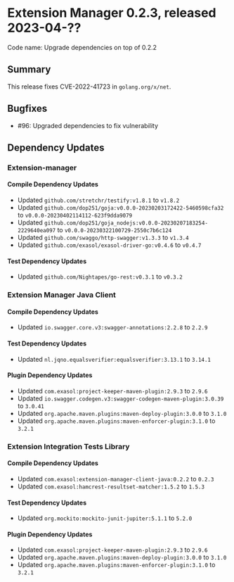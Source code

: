 # Extension Manager 0.2.3, released 2023-04-??

Code name: Upgrade dependencies on top of 0.2.2

## Summary

This release fixes CVE-2022-41723 in `golang.org/x/net`.

## Bugfixes

* #96: Upgraded dependencies to fix vulnerability

## Dependency Updates

### Extension-manager

#### Compile Dependency Updates

* Updated `github.com/stretchr/testify:v1.8.1` to `v1.8.2`
* Updated `github.com/dop251/goja:v0.0.0-20230203172422-5460598cfa32` to `v0.0.0-20230402114112-623f9dda9079`
* Updated `github.com/dop251/goja_nodejs:v0.0.0-20230207183254-2229640ea097` to `v0.0.0-20230322100729-2550c7b6c124`
* Updated `github.com/swaggo/http-swagger:v1.3.3` to `v1.3.4`
* Updated `github.com/exasol/exasol-driver-go:v0.4.6` to `v0.4.7`

#### Test Dependency Updates

* Updated `github.com/Nightapes/go-rest:v0.3.1` to `v0.3.2`

### Extension Manager Java Client

#### Compile Dependency Updates

* Updated `io.swagger.core.v3:swagger-annotations:2.2.8` to `2.2.9`

#### Test Dependency Updates

* Updated `nl.jqno.equalsverifier:equalsverifier:3.13.1` to `3.14.1`

#### Plugin Dependency Updates

* Updated `com.exasol:project-keeper-maven-plugin:2.9.3` to `2.9.6`
* Updated `io.swagger.codegen.v3:swagger-codegen-maven-plugin:3.0.39` to `3.0.41`
* Updated `org.apache.maven.plugins:maven-deploy-plugin:3.0.0` to `3.1.0`
* Updated `org.apache.maven.plugins:maven-enforcer-plugin:3.1.0` to `3.2.1`

### Extension Integration Tests Library

#### Compile Dependency Updates

* Updated `com.exasol:extension-manager-client-java:0.2.2` to `0.2.3`
* Updated `com.exasol:hamcrest-resultset-matcher:1.5.2` to `1.5.3`

#### Test Dependency Updates

* Updated `org.mockito:mockito-junit-jupiter:5.1.1` to `5.2.0`

#### Plugin Dependency Updates

* Updated `com.exasol:project-keeper-maven-plugin:2.9.3` to `2.9.6`
* Updated `org.apache.maven.plugins:maven-deploy-plugin:3.0.0` to `3.1.0`
* Updated `org.apache.maven.plugins:maven-enforcer-plugin:3.1.0` to `3.2.1`
